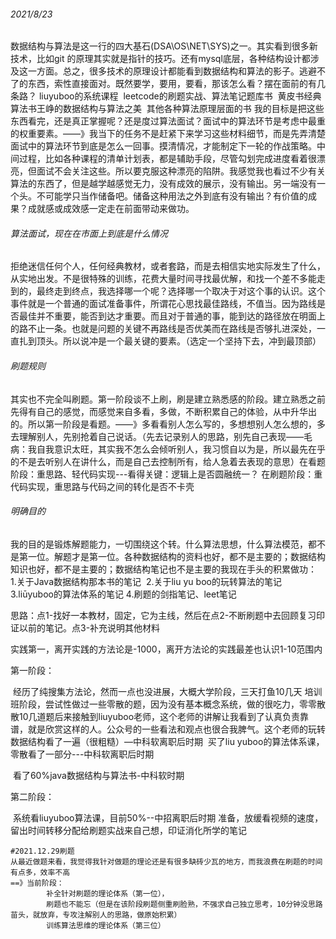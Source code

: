 ###### 2021/8/23

​		数据结构与算法是这一行的四大基石(DSA\OS\NET\SYS)之一。其实看到很多新技术，比如git 的原理其实就是指针的技巧。还有mysql底层，各种结构设计都涉及这一方面。总之，很多技术的原理设计都能看到数据结构和算法的影子。逃避不了的东西，索性直接面对。
​		既然要学，要用，要看，那该怎么看？摆在面前的有几条路？
​				liuyuboo的系统课程
​				leetcode的刷题实战、算法笔记题库书
​				黄皮书经典算法书
​				王峥的数据结构与算法之美
​				其他各种算法原理层面的书
​		我的目标是把这些东西看完，还是真正掌握呢？还是度过算法面试？面试中的算法环节是考虑中最重的权重要素。——》我当下的任务不是赶紧下来学习这些材料细节，而是先弄清楚面试中的算法环节到底是怎么一回事。摸清情况，才能制定下一轮的作战策略。
​		中间过程，比如各种课程的清单计划表，都是辅助手段，尽管勾划完成进度看着很漂亮，但面试不会关注这些。所以要克服这种漂亮的陷阱。
​		我感觉我也看过不少有关算法的东西了，但是越学越感觉无力，没有成效的展示，没有输出。另一端没有一个头。不可能学只当作储备吧。储备这种用法之外到底有没有输出？有价值的成果？成就感或成效感一定走在前面带动来做功。

###### 算法面试，现在在市面上到底是什么情况

​		拒绝迷信任何个人，任何经典教材，或者套路，而是去相信实地实际发生了什么，从实地出发。
​		不是很特殊的训练，花费大量时间寻找最优解，和找一个差不多能走到的，最终走到终点，我选择哪一个呢？选择哪一个取决于对这个事的认识。这个事件就是一个普通的面试准备事件，所谓花心思找最佳路线，不值当。因为路线是否最佳并不重要，能否到达才重要。而且对于普通的事，能到达的路径放在明面上的路不止一条。也就是问题的关键不再路线是否优美而在路线是否够扎进深处，一直扎到顶头。所以说冲是一个最关键的要素。（选定一个坚持下去，冲到最顶部）



###### 刷题规则

​		其实也不完全叫刷题。第一阶段谈不上刷，刷是建立熟悉感的阶段。建立熟悉之前先得有自己的感觉，而感觉来自多看，多做，不断积累自己的体验，从中升华出的。所以第一阶段是看题。——》多看看别人怎么写的，多想想别人怎么想的，多去理解别人，先别抢着自己说话。（先去记录别人的思路，别先自己表现——毛病：我自我意识太旺，其实我不怎么会倾听别人，我习惯自以为是，所以最先在乎的不是去听别人在讲什么，而是自己去控制所有，给人急着去表现的意思）
​		在看题阶段：重思路、轻代码实现---看得关键：逻辑上是否圆融统一？
​		在刷题阶段：重代码实现，重思路与代码之间的转化是否不卡壳

###### 明确目的

​		我的目的是锻炼解题能力，一切围绕这个转。什么算法思想，什么算法模范，都不是第一位。解题才是第一位。
​		各种数据结构的资料也好，都不是主要的；数据结构知识也好，都不是主要的；数据结构笔记也不是主要的
​		我现在手头的积累做功：
​				1.关于Java数据结构那本书的笔记
​				2.关于liu yu boo的玩转算法的笔记
​				3.liūyuboo的算法体系的笔记
​				4.刷题的剑指笔记、leet笔记

​		思路：点1-找好一本教材，固定，它为主线，然后在点2-不断刷题中去回顾复习印证以前的笔记。点3-补充说明其他材料





实践第一，离开实践的方法论是-1000，离开方法论的实践最差也认识1-10范围内

第一阶段：

​		经历了纯搜集方法论，然而一点也没进展，大概大学阶段，三天打鱼10几天
​		培训班阶段，尝试性做过一些零散的题，因为没有基本概念系统，做的很吃力，零零散散10几道题
​		后来接触到liuyuboo老师，这个老师的讲解让我看到了认真负责靠谱，就是欣赏这样的人。公众号的一些看法和观点也很合我脾气。
​		这个老师的玩转数据结构看了一遍（很粗糙）—中科软离职后时期
​		买了liu yuboo的算法体系课，零散看了一部分---中科软离职后时期

​		看了60%java数据结构与算法书-中科软时期



第二阶段：

​		系统看liuyuboo算法课，目前50%--中招离职后时期
​		准备，放缓看视频的速度，留出时间转移分配给刷题实战来自己想，印证消化所学的笔记

```shell
#2021.12.29刷题
从最近做题来看，我觉得我针对做题的理论还是有很多缺砖少瓦的地方，而我浪费在刷题的时间有点多，效率不高
==》当前阶段：
		补全针对刷题的理论体系（第一位），
		刷题也不能忘（但是在该阶段刷题侧重刷脸熟，不强求自己独立思考，10分钟没思路苗头，就放弃，专攻注解别人的思路，做原始积累）
		训练算法思维的理论体系（第三位）

```

